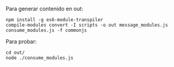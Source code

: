 Para generar contenido en out:

```
npm install -g es6-module-transpiler
compile-modules convert -I scripts -o out message_modules.js consume_modules.js -f commonjs
```

Para probar:
```
cd out/
node ./consume_modules.js
```
